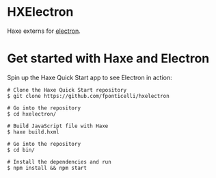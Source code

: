 
# HXElectron

Haxe externs for [electron](http://electron.atom.io/).



# Get started with Haxe and Electron




Spin up the Haxe Quick Start app to see Electron in action:

```
# Clone the Haxe Quick Start repository
$ git clone https://github.com/fponticelli/hxelectron

# Go into the repository
$ cd hxelectron/

# Build JavaScript file with Haxe
$ haxe build.hxml

# Go into the repository
$ cd bin/

# Install the dependencies and run
$ npm install && npm start
```
